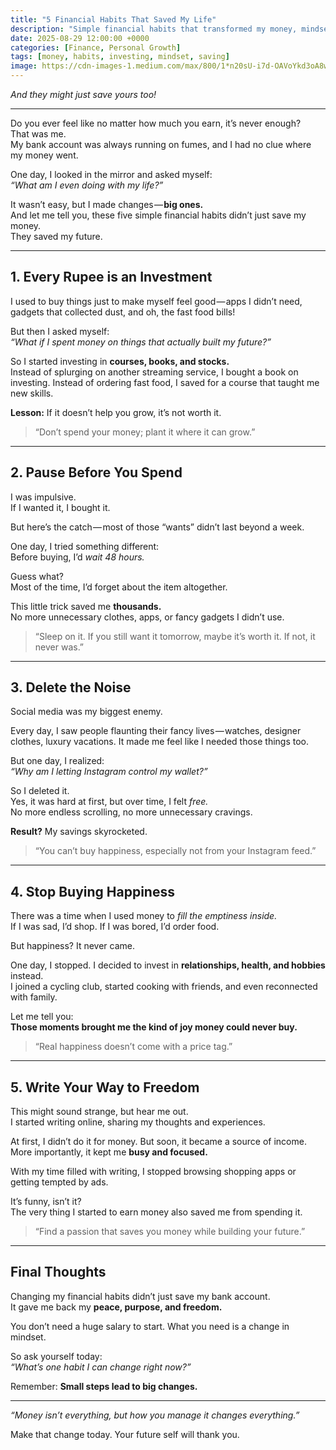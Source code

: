 ```yaml
---
title: "5 Financial Habits That Saved My Life"
description: "Simple financial habits that transformed my money, mindset, and future."
date: 2025-08-29 12:00:00 +0000
categories: [Finance, Personal Growth]
tags: [money, habits, investing, mindset, saving]
image: https://cdn-images-1.medium.com/max/800/1*n20sU-i7d-OAVoYkd3oA8w.png
---
```


*And they might just save yours too!*

---

Do you ever feel like no matter how much you earn, it’s never enough?  
That was me.  
My bank account was always running on fumes, and I had no clue where my money went.

One day, I looked in the mirror and asked myself:  
*“What am I even doing with my life?”*

It wasn’t easy, but I made changes — **big ones.**  
And let me tell you, these five simple financial habits didn’t just save my money.  
They saved my future.

---

## 1. Every Rupee is an Investment

I used to buy things just to make myself feel good — apps I didn’t need, gadgets that collected dust, and oh, the fast food bills!

But then I asked myself:  
*“What if I spent money on things that actually built my future?”*

So I started investing in **courses, books, and stocks.**  
Instead of splurging on another streaming service, I bought a book on investing. Instead of ordering fast food, I saved for a course that taught me new skills.

**Lesson:** If it doesn’t help you grow, it’s not worth it.

> “Don’t spend your money; plant it where it can grow.”

---

## 2. Pause Before You Spend

I was impulsive.  
If I wanted it, I bought it.

But here’s the catch — most of those “wants” didn’t last beyond a week.

One day, I tried something different:  
Before buying, I’d *wait 48 hours.*

Guess what?  
Most of the time, I’d forget about the item altogether.

This little trick saved me **thousands.**  
No more unnecessary clothes, apps, or fancy gadgets I didn’t use.

> “Sleep on it. If you still want it tomorrow, maybe it’s worth it. If not, it never was.”

---

## 3. Delete the Noise

Social media was my biggest enemy.

Every day, I saw people flaunting their fancy lives — watches, designer clothes, luxury vacations. It made me feel like I needed those things too.

But one day, I realized:  
*“Why am I letting Instagram control my wallet?”*

So I deleted it.  
Yes, it was hard at first, but over time, I felt *free.*  
No more endless scrolling, no more unnecessary cravings.

**Result?** My savings skyrocketed.

> “You can’t buy happiness, especially not from your Instagram feed.”

---

## 4. Stop Buying Happiness

There was a time when I used money to *fill the emptiness inside.*  
If I was sad, I’d shop. If I was bored, I’d order food.

But happiness? It never came.

One day, I stopped. I decided to invest in **relationships, health, and hobbies** instead.  
I joined a cycling club, started cooking with friends, and even reconnected with family.

Let me tell you:  
**Those moments brought me the kind of joy money could never buy.**

> “Real happiness doesn’t come with a price tag.”

---

## 5. Write Your Way to Freedom

This might sound strange, but hear me out.  
I started writing online, sharing my thoughts and experiences.

At first, I didn’t do it for money. But soon, it became a source of income. More importantly, it kept me **busy and focused.**

With my time filled with writing, I stopped browsing shopping apps or getting tempted by ads.

It’s funny, isn’t it?  
The very thing I started to earn money also saved me from spending it.

> “Find a passion that saves you money while building your future.”

---

## Final Thoughts

Changing my financial habits didn’t just save my bank account.  
It gave me back my **peace, purpose, and freedom.**

You don’t need a huge salary to start. What you need is a change in mindset.

So ask yourself today:  
*“What’s one habit I can change right now?”*

Remember: **Small steps lead to big changes.**

---

*“Money isn’t everything, but how you manage it changes everything.”*

Make that change today. Your future self will thank you.  
